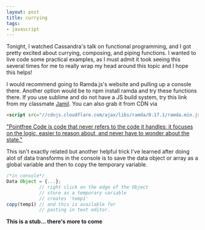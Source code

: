 ```yaml
---
layout: post
title: currying
tags:
- javascript
---
```


Tonight, I watched Cassandra's talk on functional programming, and I got pretty excited about currying, composing, and piping functions. I wanted to live code some practical examples, as I must admit it took seeing this several times for me to really wrap my head around this topic and I hope this helps!

I would recommend going to Ramda.js's website and pulling up a console there. Another option would be to npm install ramda and try these functions there. If you use sublime and do not have a JS build system, try this link from my classmate <a href="http://jdlawrence.github.io/javascript/closures/2015/08/03/console-inside-sublime-text.html">Jamil</a>. You can also grab it from CDN via

```html
<script src="//cdnjs.cloudflare.com/ajax/libs/ramda/0.17.1/ramda.min.js"></script>
```
<!-- Currying is a transformation you can do to allow functions to take their some of their arguments at different times. Currying lets us partially fill the functions and keep them in position for later.

```javascript
function area(height, width) { return height * width; }
var curryArea = R.curry(area);

curryArea(2);    // [function]
curryArea(2)(5); // 10

```
Why is this useful?

```javascript
function that invokes
var lines = R.invoker(1, 'split')('/n');
var split = R.split('/n');
```
var getItems = R.compose(
  R.filter(R.propEq('eventType',"ITEM_DESTROYED")),
  R.flatten,
  R.map(R.prop('events'))
)
-->

<a href="http://alicekamada.github.io/" >"Pointfree Code is code that never refers to the code it handles:
it focuses on the logic, easier to reason about, and never have to wonder about the state."</a>

This isn't exactly related but another helpful trick I've learned after doing alot of data transforms in the console is to save the data object or array as a global variable and then to copy the temporary variable.

```javascript
/*in console*/
Data Object = {...}; 
            // right click on the edge of the Object
            // store as a temporary variable
            // creates 'temp1'
copy(temp1) // and this is available for 
            // pasting in text editor.
```

**This is a stub... there's more to come**

<!-- Anyways, we had a toy problem earlier in the program that asked us to write the functions for piping and composing functions. A pipe function asked us to create a function such that

```javascript
var newfunc =  R.pipe(func1, func2, func3)
```

where the newfunc(args_provided_to_function_one) =  -->

